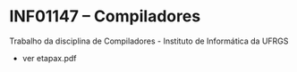 # INF01147 – Compiladores

Trabalho da disciplina de Compiladores - Instituto de Informática da UFRGS
- ver etapax.pdf
